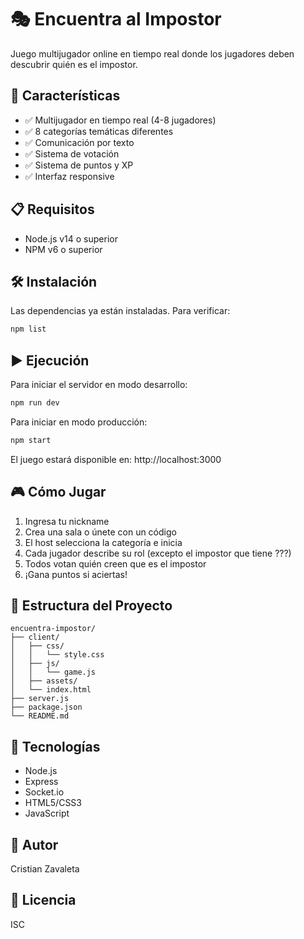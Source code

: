 # 🎭 Encuentra al Impostor

Juego multijugador online en tiempo real donde los jugadores deben descubrir quién es el impostor.

## 🚀 Características

- ✅ Multijugador en tiempo real (4-8 jugadores)
- ✅ 8 categorías temáticas diferentes
- ✅ Comunicación por texto
- ✅ Sistema de votación
- ✅ Sistema de puntos y XP
- ✅ Interfaz responsive

## 📋 Requisitos

- Node.js v14 o superior
- NPM v6 o superior

## 🛠️ Instalación

Las dependencias ya están instaladas. Para verificar:
```bash
npm list
```

## ▶️ Ejecución

Para iniciar el servidor en modo desarrollo:
```bash
npm run dev
```

Para iniciar en modo producción:
```bash
npm start
```

El juego estará disponible en: http://localhost:3000

## 🎮 Cómo Jugar

1. Ingresa tu nickname
2. Crea una sala o únete con un código
3. El host selecciona la categoría e inicia
4. Cada jugador describe su rol (excepto el impostor que tiene ???)
5. Todos votan quién creen que es el impostor
6. ¡Gana puntos si aciertas!

## 📁 Estructura del Proyecto
```
encuentra-impostor/
├── client/
│   ├── css/
│   │   └── style.css
│   ├── js/
│   │   └── game.js
│   ├── assets/
│   └── index.html
├── server.js
├── package.json
└── README.md
```

## 🔧 Tecnologías

- Node.js
- Express
- Socket.io
- HTML5/CSS3
- JavaScript

## 👤 Autor

Cristian Zavaleta

## 📝 Licencia

ISC